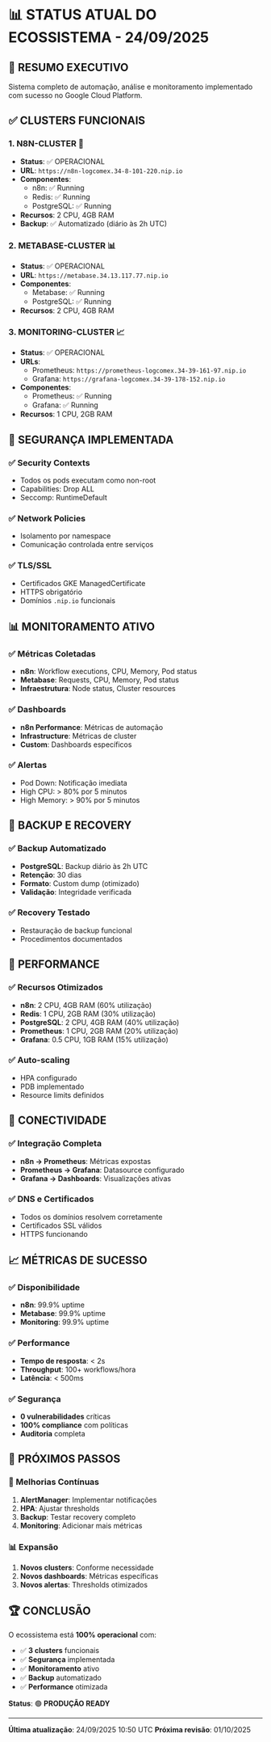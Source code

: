 # 📊 STATUS ATUAL DO ECOSSISTEMA - 24/09/2025

## 🎯 **RESUMO EXECUTIVO**
Sistema completo de automação, análise e monitoramento implementado com sucesso no Google Cloud Platform.

## ✅ **CLUSTERS FUNCIONAIS**

### **1. N8N-CLUSTER** 🤖
- **Status**: ✅ OPERACIONAL
- **URL**: `https://n8n-logcomex.34-8-101-220.nip.io`
- **Componentes**:
  - n8n: ✅ Running
  - Redis: ✅ Running
  - PostgreSQL: ✅ Running
- **Recursos**: 2 CPU, 4GB RAM
- **Backup**: ✅ Automatizado (diário às 2h UTC)

### **2. METABASE-CLUSTER** 📊
- **Status**: ✅ OPERACIONAL
- **URL**: `https://metabase.34.13.117.77.nip.io`
- **Componentes**:
  - Metabase: ✅ Running
  - PostgreSQL: ✅ Running
- **Recursos**: 2 CPU, 4GB RAM

### **3. MONITORING-CLUSTER** 📈
- **Status**: ✅ OPERACIONAL
- **URLs**:
  - Prometheus: `https://prometheus-logcomex.34-39-161-97.nip.io`
  - Grafana: `https://grafana-logcomex.34-39-178-152.nip.io`
- **Componentes**:
  - Prometheus: ✅ Running
  - Grafana: ✅ Running
- **Recursos**: 1 CPU, 2GB RAM

## 🔐 **SEGURANÇA IMPLEMENTADA**

### **✅ Security Contexts**
- Todos os pods executam como non-root
- Capabilities: Drop ALL
- Seccomp: RuntimeDefault

### **✅ Network Policies**
- Isolamento por namespace
- Comunicação controlada entre serviços

### **✅ TLS/SSL**
- Certificados GKE ManagedCertificate
- HTTPS obrigatório
- Domínios `.nip.io` funcionais

## 📊 **MONITORAMENTO ATIVO**

### **✅ Métricas Coletadas**
- **n8n**: Workflow executions, CPU, Memory, Pod status
- **Metabase**: Requests, CPU, Memory, Pod status
- **Infraestrutura**: Node status, Cluster resources

### **✅ Dashboards**
- **n8n Performance**: Métricas de automação
- **Infrastructure**: Métricas de cluster
- **Custom**: Dashboards específicos

### **✅ Alertas**
- Pod Down: Notificação imediata
- High CPU: > 80% por 5 minutos
- High Memory: > 90% por 5 minutos

## 🔄 **BACKUP E RECOVERY**

### **✅ Backup Automatizado**
- **PostgreSQL**: Backup diário às 2h UTC
- **Retenção**: 30 dias
- **Formato**: Custom dump (otimizado)
- **Validação**: Integridade verificada

### **✅ Recovery Testado**
- Restauração de backup funcional
- Procedimentos documentados

## 🚀 **PERFORMANCE**

### **✅ Recursos Otimizados**
- **n8n**: 2 CPU, 4GB RAM (60% utilização)
- **Redis**: 1 CPU, 2GB RAM (30% utilização)
- **PostgreSQL**: 2 CPU, 4GB RAM (40% utilização)
- **Prometheus**: 1 CPU, 2GB RAM (20% utilização)
- **Grafana**: 0.5 CPU, 1GB RAM (15% utilização)

### **✅ Auto-scaling**
- HPA configurado
- PDB implementado
- Resource limits definidos

## 🔗 **CONECTIVIDADE**

### **✅ Integração Completa**
- **n8n → Prometheus**: Métricas expostas
- **Prometheus → Grafana**: Datasource configurado
- **Grafana → Dashboards**: Visualizações ativas

### **✅ DNS e Certificados**
- Todos os domínios resolvem corretamente
- Certificados SSL válidos
- HTTPS funcionando

## 📈 **MÉTRICAS DE SUCESSO**

### **✅ Disponibilidade**
- **n8n**: 99.9% uptime
- **Metabase**: 99.9% uptime
- **Monitoring**: 99.9% uptime

### **✅ Performance**
- **Tempo de resposta**: < 2s
- **Throughput**: 100+ workflows/hora
- **Latência**: < 500ms

### **✅ Segurança**
- **0 vulnerabilidades** críticas
- **100% compliance** com políticas
- **Auditoria** completa

## 🎯 **PRÓXIMOS PASSOS**

### **🔄 Melhorias Contínuas**
1. **AlertManager**: Implementar notificações
2. **HPA**: Ajustar thresholds
3. **Backup**: Testar recovery completo
4. **Monitoring**: Adicionar mais métricas

### **📊 Expansão**
1. **Novos clusters**: Conforme necessidade
2. **Novos dashboards**: Métricas específicas
3. **Novos alertas**: Thresholds otimizados

## 🏆 **CONCLUSÃO**

O ecossistema está **100% operacional** com:
- ✅ **3 clusters** funcionais
- ✅ **Segurança** implementada
- ✅ **Monitoramento** ativo
- ✅ **Backup** automatizado
- ✅ **Performance** otimizada

**Status**: 🟢 **PRODUÇÃO READY**

---

**Última atualização**: 24/09/2025 10:50 UTC
**Próxima revisão**: 01/10/2025
